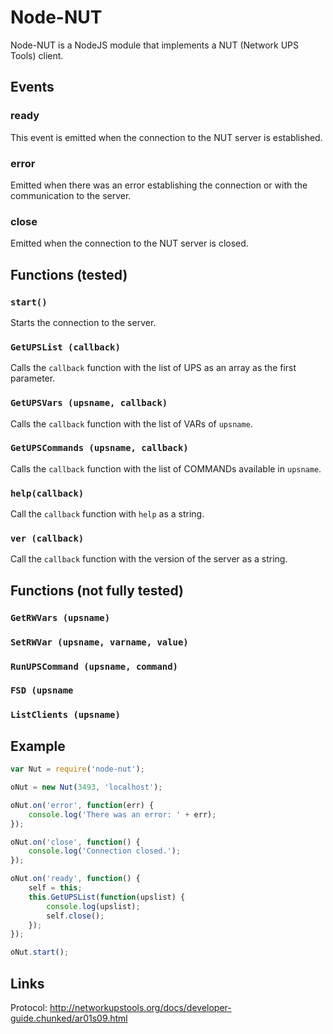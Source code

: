 # Node-NUT

Node-NUT is a NodeJS module that implements a NUT (Network UPS Tools) client.

## Events

### ready

This event is emitted when the connection to the NUT server is established.

### error

Emitted when there was an error establishing the connection or with the communication to
the server.

### close

Emitted when the connection to the NUT server is closed.

## Functions (tested)

### `start()`

Starts the connection to the server.

### `GetUPSList (callback)`

Calls the `callback` function with the list of UPS as an array as the first parameter.

### `GetUPSVars (upsname, callback)`

Calls the `callback` function with the list of VARs of `upsname`.

### `GetUPSCommands (upsname, callback)`

Calls the `callback` function with the list of COMMANDs available in `upsname`.

### `help(callback)`

Call the `callback` function with `help` as a string.

### `ver (callback)`

Call the `callback` function with the version of the server as a string.

## Functions (not fully tested)

### `GetRWVars (upsname)`

### `SetRWVar (upsname, varname, value)`

### `RunUPSCommand (upsname, command)`

### `FSD (upsname`

### `ListClients (upsname)`

## Example

```javascript
var Nut = require('node-nut');

oNut = new Nut(3493, 'localhost');

oNut.on('error', function(err) {
	console.log('There was an error: ' + err);
});

oNut.on('close', function() {
	console.log('Connection closed.');
});

oNut.on('ready', function() {
	self = this;
	this.GetUPSList(function(upslist) {
		console.log(upslist);
		self.close();
	});
});

oNut.start();
```

## Links

Protocol: http://networkupstools.org/docs/developer-guide.chunked/ar01s09.html
